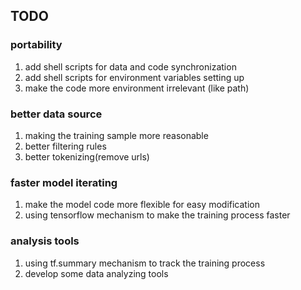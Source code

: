## TODO
### portability
1. add shell scripts for data and code synchronization
2. add shell scripts for environment variables setting up
3. make the code more environment irrelevant (like path)

### better data source
1. making the training sample more reasonable
2. better filtering rules
3. better tokenizing(remove urls)

### faster model iterating
1. make the model code more flexible for easy modification
2. using tensorflow mechanism to make the training process faster

### analysis tools
1. using tf.summary mechanism to track the training process
2. develop some data analyzing tools
